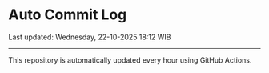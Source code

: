 # Auto Commit Log

Last updated: Wednesday, 22-10-2025 18:12 WIB

---

This repository is automatically updated every hour using GitHub Actions.
